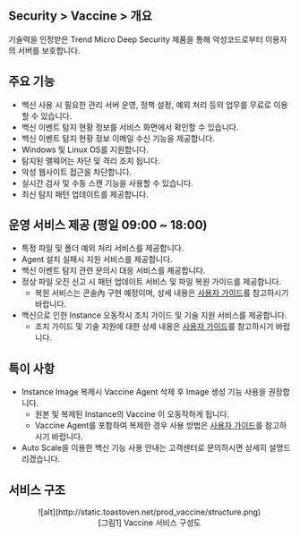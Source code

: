 ## Security > Vaccine > 개요

기술력을 인정받은 Trend Micro Deep Security 제품을 통해 악성코드로부터 이용자의 서버를 보호합니다.

## 주요 기능

* 백신 사용 시 필요한 관리 서버 운영, 정책 설정, 예외 처리 등의 업무를 무료로 이용할 수 있습니다.
* 백신 이벤트 탐지 현황 정보를 서비스 화면에서 확인할 수 있습니다.
* 백신 이벤트 탐지 현황 정보 이메일 수신 기능을 제공합니다.
* Windows 및 Linux OS를 지원합니다.
* 탐지된 맬웨어는 차단 및 격리 조치 됩니다.
* 악성 웹사이트 접근을 차단합니다.
* 실시간 검사 및 수동 스캔 기능을 사용할 수 있습니다.
* 최신 탐지 패턴 업데이트를 제공합니다.

## 운영 서비스 제공 (평일 09:00 ~ 18:00)

* 특정 파일 및 폴더 예외 처리 서비스를 제공합니다.
* Agent 설치 실패시 지원 서비스를 제공합니다.
* 백신 이벤트 탐지 관련 문의시 대응 서비스를 제공합니다.
* 정상 파일 오진 신고 시 패턴 업데이트 서비스 및 파일 복원 가이드를 제공합니다.
    * 복원 서비스는 콘솔內 구현 예정이며, 상세 내용은 [사용자 가이드](http://docs.toast.com/ko/Security/Vaccine/ko/console-guide/)를 참고하시기 바랍니다.
* 백신으로 인한 Instance 오동작시 조치 가이드 및 기술 지원 서비스를 제공합니다.
    * 조치 가이드 및 기술 지원에 대한 상세 내용은 [사용자 가이드](http://docs.toast.com/ko/Security/Vaccine/ko/console-guide/)를 참고하시기 바랍니다.
 
## 특이 사항

* Instance Image 복제시 Vaccine Agent 삭제 후 Image 생성 기능 사용을 권장합니다.
    * 원본 및 복제된 Instance의 Vaccine 이 오동작하게 됩니다.
    * Vaccine Agent를 포함하여 복제한 경우 사용 방법은 [사용자 가이드](http://docs.toast.com/ko/Security/Vaccine/ko/console-guide/)를 참고하시기 바랍니다.
* Auto Scale을 이용한 백신 기능 사용 안내는 고객센터로 문의하시면 상세히 설명드리겠습니다.

## 서비스 구조

<center>![alt](http://static.toastoven.net/prod_vaccine/structure.png)</center>
<center>[그림1] Vaccine 서비스 구성도</center>
